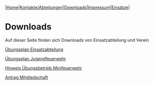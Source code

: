 |[Home](index.md)|[Kontakte/Abteilungen](kontakte.md)|[Downloads](downloads.md)|[Impressum](impressum.md)|[Einsätze](https://feuerwehr.lich.de/einsaetze)|

# Downloads

Auf dieser Seite finden sich Downloads von Einsatzabteilung und Verein

[Übungsplan Einsatzabteilung](downloads/2021UebungsplanEinsatzabteilung.pdf)

[Übungsplan Jugendfeuerwehr](downloads/2020UebungsplanJfw.pdf)

[Hinweis Übungsbetrieb Minifeuerwehr](downloads/2021Aushang_Corona_Miniffw_Jan_2021.pdf)

[Antrag Mitgliedschaft](downloads/FFW_Mitgliedsantrag.pdf)
